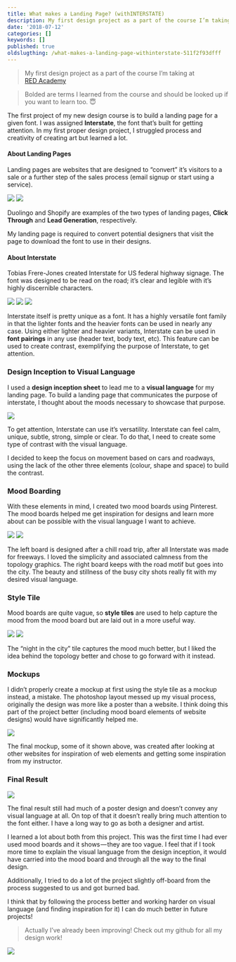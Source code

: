```yaml
---
title: What makes a Landing Page? (withINTERSTATE)
description: My first design project as a part of the course I’m taking at RED Academy
date: '2018-07-12'
categories: []
keywords: []
published: true
oldslugthing: /what-makes-a-landing-page-withinterstate-511f2f93dfff
---
```


> My first design project as a part of the course I’m taking at [RED Academy](https://medium.com/red-academy)

> Bolded are terms I learned from the course and should be looked up if you want to learn too. 😇

The first project of my new design course is to build a landing page for a given font. I was assigned **Interstate**, the font that’s built for getting attention. In my first proper design project, I struggled process and creativity of creating art but learned a lot.

#### About Landing Pages

Landing pages are websites that are designed to “convert” it’s visitors to a sale or a further step of the sales process (email signup or start using a service).

![](https://cdn-images-1.medium.com/max/600/1*j_Sidlq3wbk9dIr1anIunw.png)
![](https://cdn-images-1.medium.com/max/600/1*YVx6KbdXc-oeRsbyTvGjNg.png)

Duolingo and Shopify are examples of the two types of landing pages, **Click Through** and **Lead Generation**, respectively.

My landing page is required to convert potential designers that visit the page to download the font to use in their designs.

#### About Interstate

Tobias Frere-Jones created Interstate for US federal highway signage. The font was designed to be read on the road; it’s clear and legible with it’s highly discernible characters.

![](https://cdn-images-1.medium.com/max/400/1*0AVxvsuW8q2w8mmb2bJdbg.png)
![](https://cdn-images-1.medium.com/max/400/1*rj2GShc-m3_rGyv6Cgkpcw.png)
![](https://cdn-images-1.medium.com/max/400/1*t879NoXAN2HhCzoVhqAXWQ.png)

Interstate itself is pretty unique as a font. It has a highly versatile font family in that the lighter fonts and the heavier fonts can be used in nearly any case. Using either lighter and heavier variants, Interstate can be used in **font pairings** in any use (header text, body text, etc). This feature can be used to create contrast, exemplifying the purpose of Interstate, to get attention.

### Design Inception to Visual Language

I used a **design inception sheet** to lead me to a **visual language** for my landing page. To build a landing page that communicates the purpose of interstate, I thought about the moods necessary to showcase that purpose.

![](https://cdn-images-1.medium.com/max/800/1*S4C55b9XsuYrra4WHu89CA.png)

To get attention, Interstate can use it’s versatility. Interstate can feel calm, unique, subtle, strong, simple or clear. To do that, I need to create some type of contrast with the visual language.

I decided to keep the focus on movement based on cars and roadways, using the lack of the other three elements (colour, shape and space) to build the contrast.

### Mood Boarding

With these elements in mind, I created two mood boards using Pinterest. The mood boards helped me get inspiration for designs and learn more about can be possible with the visual language I want to achieve.

![](https://cdn-images-1.medium.com/max/600/1*uz3PhsXJ-HuamVdgGnb-Wg.png)
![](https://cdn-images-1.medium.com/max/600/1*nyecQyjDk2wpn2eIx4cDmg.png)

The left board is designed after a chill road trip, after all Interstate was made for freeways. I loved the simplicity and associated calmness from the topology graphics. The right board keeps with the road motif but goes into the city. The beauty and stillness of the busy city shots really fit with my desired visual language.

### Style Tile

Mood boards are quite vague, so **style tiles** are used to help capture the mood from the mood board but are laid out in a more useful way.

![](https://cdn-images-1.medium.com/max/600/1*pk838ykP61GPYRb1EaNX7Q.png)
![](https://cdn-images-1.medium.com/max/600/1*CfOIsEttnMLYzSX6q8uUuA.png)

The “night in the city” tile captures the mood much better, but I liked the idea behind the topology better and chose to go forward with it instead.

### Mockups

I didn’t properly create a mockup at first using the style tile as a mockup instead, a mistake. The photoshop layout messed up my visual process, originally the design was more like a poster than a website. I think doing this part of the project better (including mood board elements of website designs) would have significantly helped me.

![](https://cdn-images-1.medium.com/max/800/1*5PHJlw_j3Cj3YfwcQDmX0w.png)

The final mockup, some of it shown above, was created after looking at other websites for inspiration of web elements and getting some inspiration from my instructor.

### Final Result

![](https://cdn-images-1.medium.com/max/800/1*nv0RaslfjoC47CUeUYmNkA.png)

The final result still had much of a poster design and doesn’t convey any visual language at all. On top of that it doesn’t really bring much attention to the font either. I have a long way to go as both a designer and artist.

I learned a lot about both from this project. This was the first time I had ever used mood boards and it shows — they are too vague. I feel that if I took more time to explain the visual language from the design inception, it would have carried into the mood board and through all the way to the final design.

Additionally, I tried to do a lot of the project slightly off-board from the process suggested to us and got burned bad.

I think that by following the process better and working harder on visual language (and finding inspiration for it) I can do much better in future projects!

> Actually I’ve already been improving! Check out my github for all my design work!

![](https://cdn-images-1.medium.com/max/800/1*k3x4eNfGaG54H9skwyKeSA.png)
